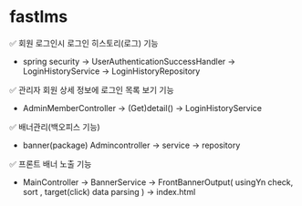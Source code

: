 # fastlms
✅ 회원 로그인시 로그인 히스토리(로그) 기능
- spring security -> UserAuthenticationSuccessHandler -> LoginHistoryService -> LoginHistoryRepository

✅ 관리자 회원 상세 정보에 로그인 목록 보기 기능
- AdminMemberController -> (Get)detail() -> LoginHistoryService

✅ 배너관리(백오피스 기능)
- banner(package) Admincontroller -> service -> repository

✅ 프론트 배너 노출 기능
- MainController -> BannerService -> FrontBannerOutput( usingYn check, sort , target(click) data parsing ) -> index.html
